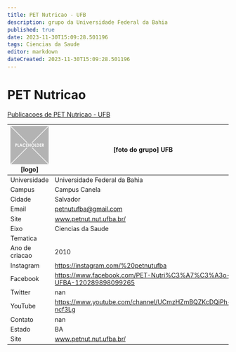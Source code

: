 ```yaml
---
title: PET Nutricao - UFB
description: grupo da Universidade Federal da Bahia
published: true
date: 2023-11-30T15:09:28.501196
tags: Ciencias da Saude
editor: markdown
dateCreated: 2023-11-30T15:09:28.501196
---
```


# PET Nutricao

[Publicacoes de PET Nutricao - UFB](/atividade/60PETNutricaoUFB/feed.md)

| ![placeholder.png](/placeholder.png) [logo] | [foto do grupo] UFB         |
| ------------------------------------------- | ------------------------------------------------- |
| Universidade                                | Universidade Federal da Bahia      |
| Campus                                      | Campus Canela            |
| Cidade                                      | Salvador             |
| Email                                       | petnutufba@gmail.com             |
| Site                                        | www.petnut.nut.ufba.br/              |
| Eixo                                        | Ciencias da Saude              |
| Tematica                                    |           |
| Ano de criacao                              | 2010        |
| Instagram                                   | https://instagram.com/%20petnutufba         |
| Facebook                                    | https://www.facebook.com/PET-Nutri%C3%A7%C3%A3o-UFBA-120289898099265          |
| Twitter                                     | nan           |
| YouTube                                     | https://www.youtube.com/channel/UCmzHZmBQZKcDQiPh-ncf3Lg           |
| Contato                                     | nan         |
| Estado                                      |  BA            |
| Site                                        | www.petnut.nut.ufba.br/ |
